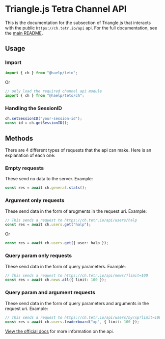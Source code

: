 # Triangle.js Tetra Channel API

This is the documentation for the subsection of Triangle.js that interacts with the public `https://ch.tetr.io/api` api. For the full documentation, see the [main README](https://triangle.haelp.dev).

## Usage

### Import

```ts
import { ch } from "@haelp/teto";
```

Or

```ts
// only load the required channel api module
import { ch } from "@haelp/teto/ch";
```

### Handling the SessionID

```ts
ch.setSessionID("your-session-id");
const id = ch.getSessionID();
```

## Methods

There are 4 different types of requests that the api can make. Here is an explanation of each one:

### Empty requests

These send no data to the server.
Example:

```ts
const res = await ch.general.stats();
```

### Argument only requests

These send data in the form of arugments in the request uri.
Example:

```ts
// This sends a request to https://ch.tetr.io/api/users/halp
const res = await ch.users.get("halp");
```

Or

```ts
const res = await ch.users.get({ user: halp });
```

### Query param only requests

These send data in the form of query parameters.
Example:

```ts
// This sends a request to https://ch.tetr.io/api/news/?limit=100
const res = await ch.news.all({ limit: 100 });
```

### Query param and argument requests

These send data in the form of query parameters and arguments in the request uri.
Example:

```ts
// This sends a request to https://ch.tetr.io/api/users/by/xp?limit=100
const res = await ch.users.leaderboard("xp", { limit: 100 });
```

[View the official docs](https://tetr.io/about/api) for more information on the api.

